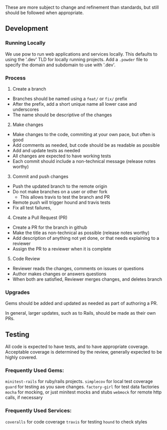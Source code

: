 These are more subject to change and refinement than standards, but still should be followed when appropriate.

## Development

### Running Locally

We use pow to run web applications and services locally.
This defaults to using the '.dev' TLD for locally running projects.
Add a `.powder` file to specify the domain and subdomain to use with '.dev'.

### Process

1) Create a branch
- Branches should be named using a `feat/` or `fix/` prefix
- After the prefix, add a short unique name all lower case and underscores
- The name should be descriptive of the changes

2) Make changes
- Make changes to the code, commiting at your own pace, but often is good
- Add comments as needed, but code should be as readable as possible
- Add and update tests as needed
- All changes are expected to have working tests
- Each commit should include a non-technical message (release notes worthy)

3) Commit and push changes
- Push the updated branch to the remote origin
- Do not make branches on a user or other fork
  - This allows travis to test the branch and PR
- Remote push will trigger hound and travis tests
- Fix all test failures,

4) Create a Pull Request (PR)
- Create a PR for the branch in github
- Make the title as non-technical as possible (release notes worthy)
- Add description of anything not yet done, or that needs explaining to a reviewer
- Assign the PR to a reviewer when it is complete

5) Code Review
- Reviewer reads the changes, comments on issues or questions
- Author makes changes or answers questions
- When both are satisfied, Reviewer merges changes, and deletes branch

### Upgrades

Gems should be added and updated as needed as part of authoring a PR.

In general, larger updates, such as to Rails, should be made as their own PRs.

## Testing

All code is expected to have tests, and to have appropriate coverage.
Acceptable coverage is determined by the review, generally expected to be highly covered.

### Frequently Used Gems:
`minitest-rails` for ruby/rails projects.
`simplecov` for local test coverage
`guard` for testing as you save changes.
`factory-girl` for test data factories
`mocha` for mocking, or just minitest mocks and stubs
`webmock` for remote http calls, if necessary

### Frequently Used Services:
`coveralls` for code coverage
`travis` for testing
`hound` to check styles
